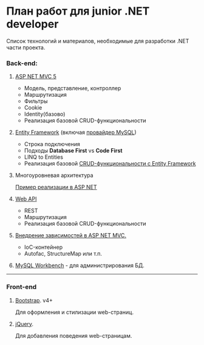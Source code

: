 # План работ для junior .NET developer

Список технологий и материалов, необходимые для разработки .NET части проекта.

### Back-end:

1. [ASP NET MVC 5](https://metanit.com/sharp/mvc5/) 
    * Модель, представление, контроллер 
    * Маршрутизация
    * Фильтры
    * Cookie
    * Identity(базово)
    * Реализация базовой CRUD-функциональности
1. [Entity Framework](https://metanit.com/sharp/entityframework/) 
    (включая [провайдер MySQL](https://dev.mysql.com/doc/connector-net/en/connector-net-entityframework60.html))  
    * Строка подключения
    * Подходы **Database First** vs **Code First**
    * LINQ to Entities
    * Реализация базовой [CRUD-функциональности с Entity Framework](https://docs.microsoft.com/ru-ru/aspnet/mvc/overview/getting-started/getting-started-with-ef-using-mvc/implementing-basic-crud-functionality-with-the-entity-framework-in-asp-net-mvc-application)
    
1. Многоуровневая архитектура
    
   [Пример реализации в ASP NET](https://metanit.com/sharp/mvc5/23.5.php)
 
1. [Web API](https://metanit.com/sharp/aspnet_webapi/1.1.php) 
    * REST
    * Маршрутизация
    * Реализация базовой CRUD-функциональности
    
1. [Внедрение зависимостей в ASP NET MVC.](https://metanit.com/sharp/mvc5/21.4.php)
    * IoC-контейнер
    * Autofac, StructureMap или т.п.

1. [MySQL Workbench](https://www.mysql.com/products/workbench/) - для администрирования БД.

---
### Front-end

1. [Bootstrap](https://getbootstrap.com/). v4+
    
    Для оформления и стилизации web-страниц.

1. [jQuery](http://jquery.com/).
    
    Для добавления поведения web-страницам.
